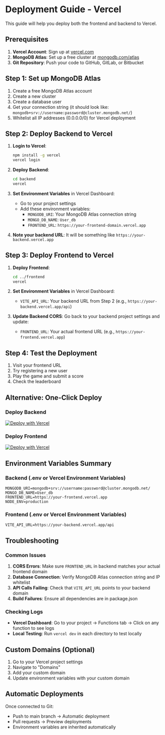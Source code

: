 # Deployment Guide - Vercel

This guide will help you deploy both the frontend and backend to Vercel.

## Prerequisites

1. **Vercel Account**: Sign up at [vercel.com](https://vercel.com)
2. **MongoDB Atlas**: Set up a free cluster at [mongodb.com/atlas](https://www.mongodb.com/atlas)
3. **Git Repository**: Push your code to GitHub, GitLab, or Bitbucket

## Step 1: Set up MongoDB Atlas

1. Create a free MongoDB Atlas account
2. Create a new cluster
3. Create a database user
4. Get your connection string (it should look like: `mongodb+srv://username:password@cluster.mongodb.net/`)
5. Whitelist all IP addresses (0.0.0.0/0) for Vercel deployment

## Step 2: Deploy Backend to Vercel

1. **Login to Vercel**:
   ```bash
   npm install -g vercel
   vercel login
   ```

2. **Deploy Backend**:
   ```bash
   cd backend
   vercel
   ```

3. **Set Environment Variables** in Vercel Dashboard:
   - Go to your project settings
   - Add these environment variables:
     - `MONGODB_URI`: Your MongoDB Atlas connection string
     - `MONGO_DB_NAME`: `User_db`
     - `FRONTEND_URL`: `https://your-frontend-domain.vercel.app`

4. **Note your backend URL**: It will be something like `https://your-backend.vercel.app`

## Step 3: Deploy Frontend to Vercel

1. **Deploy Frontend**:
   ```bash
   cd ../frontend
   vercel
   ```

2. **Set Environment Variables** in Vercel Dashboard:
   - `VITE_API_URL`: Your backend URL from Step 2 (e.g., `https://your-backend.vercel.app/api`)

3. **Update Backend CORS**: Go back to your backend project settings and update:
   - `FRONTEND_URL`: Your actual frontend URL (e.g., `https://your-frontend.vercel.app`)

## Step 4: Test the Deployment

1. Visit your frontend URL
2. Try registering a new user
3. Play the game and submit a score
4. Check the leaderboard

## Alternative: One-Click Deploy

### Deploy Backend
[![Deploy with Vercel](https://vercel.com/button)](https://vercel.com/new/clone?repository-url=https://github.com/your-username/your-repo&project-name=sih-backend&root-directory=backend)

### Deploy Frontend
[![Deploy with Vercel](https://vercel.com/button)](https://vercel.com/new/clone?repository-url=https://github.com/your-username/your-repo&project-name=sih-frontend&root-directory=frontend)

## Environment Variables Summary

### Backend (.env or Vercel Environment Variables)
```
MONGODB_URI=mongodb+srv://username:password@cluster.mongodb.net/
MONGO_DB_NAME=User_db
FRONTEND_URL=https://your-frontend.vercel.app
NODE_ENV=production
```

### Frontend (.env or Vercel Environment Variables)
```
VITE_API_URL=https://your-backend.vercel.app/api
```

## Troubleshooting

### Common Issues

1. **CORS Errors**: Make sure `FRONTEND_URL` in backend matches your actual frontend domain
2. **Database Connection**: Verify MongoDB Atlas connection string and IP whitelist
3. **API Calls Failing**: Check that `VITE_API_URL` points to your backend domain
4. **Build Failures**: Ensure all dependencies are in package.json

### Checking Logs

- **Vercel Dashboard**: Go to your project → Functions tab → Click on any function to see logs
- **Local Testing**: Run `vercel dev` in each directory to test locally

## Custom Domains (Optional)

1. Go to your Vercel project settings
2. Navigate to "Domains"
3. Add your custom domain
4. Update environment variables with your custom domain

## Automatic Deployments

Once connected to Git:
- Push to main branch → Automatic deployment
- Pull requests → Preview deployments
- Environment variables are inherited automatically
